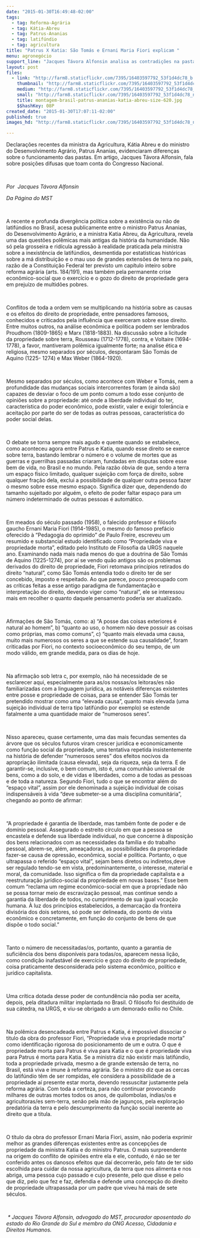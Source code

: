 ```yaml
---
date: "2015-01-30T16:49:48-02:00"
tags:
  - tag: Reforma-Agrária
  - tag: Kátia-Abreu
  - tag: Patrus-Ananias
  - tag: latifúndio
  - tag: agricultura
title: "Patrus X Katia: São Tomás e Ernani Maria Fiori explicam "
menu: agronegócio
support_line: "Jacques Távora Alfonsin analisa as contradições na pasta da agricultura "
layout: post
files:
  - link: "http://farm8.staticflickr.com/7395/16403597792_53f1d4dc78_b.jpg"
    thumbnail: "http://farm8.staticflickr.com/7395/16403597792_53f1d4dc78_t.jpg"
    medium: "http://farm8.staticflickr.com/7395/16403597792_53f1d4dc78_z.jpg"
    small: "http://farm8.staticflickr.com/7395/16403597792_53f1d4dc78_n.jpg"
    title: montagem-brasil-patrus-ananias-katia-abreu-size-620.jpg
    $$hashKey: 08P
created_date: "2015-01-30T17:07:11-02:00"
published: true
images_hd: "http://farm8.staticflickr.com/7395/16403597792_53f1d4dc78_n.jpg"

---
```

<p>Declara&ccedil;&otilde;es recentes da ministra da Agricultura, K&aacute;tia Abreu e do ministro do Desenvolvimento Agr&aacute;rio, Patrus Ananias, evidenciaram diferen&ccedil;as sobre o funcionamento das pastas. Em artigo, Jacques T&aacute;vora Alfonsin, fala sobre posi&ccedil;&otilde;es difusas que toam conta do Congresso Nacional.</p>

<p>&nbsp;</p>

<p><em>Por&nbsp; Jacques T&aacute;vora Alfonsin</em></p>

<p><em>Da P&aacute;gina do MST</em></p>

<p>&nbsp;</p>

<p>A recente e profunda diverg&ecirc;ncia pol&iacute;tica sobre a exist&ecirc;ncia ou n&atilde;o de latif&uacute;ndios no Brasil, acesa publicamente entre o ministro Patrus Ananias, do Desenvolvimento Agr&aacute;rio, e a ministra Katia Abreu, da Agricultura, revela uma das quest&otilde;es pol&ecirc;micas mais antigas da hist&oacute;ria da humanidade. N&atilde;o s&oacute; pela grosseira e rid&iacute;cula agress&atilde;o &agrave; realidade praticada pela ministra sobre a inexist&ecirc;ncia de latif&uacute;ndios, desmentida por estat&iacute;sticas hist&oacute;ricas sobre a m&aacute; distribui&ccedil;&atilde;o e o mau uso de grandes extens&otilde;es de terra no pa&iacute;s, raz&atilde;o de a Constitui&ccedil;&atilde;o Federal ter previsto um cap&iacute;tulo inteiro sobre reforma agr&aacute;ria (arts. 184/191), mas tamb&eacute;m pela permanente crise econ&ocirc;mico-social que o exerc&iacute;cio e o gozo do direito de propriedade gera em preju&iacute;zo de multid&otilde;es pobres.</p>

<p>&nbsp;</p>

<p>Conflitos de toda a ordem vem se multiplicando na hist&oacute;ria sobre as causas e os efeitos do direito de propriedade, entre pensadores famosos, conhecidos e criticados pela influ&ecirc;ncia que exerceram sobre esse direito. Entre muitos outros, na an&aacute;lise econ&ocirc;mica e pol&iacute;tica podem ser lembrados Proudhom (1809-1865) e Marx (1818-1883). Na discuss&atilde;o sobre a licitude da propriedade sobre terra, Rousseau (1712-1778), contra, e Voltaire (1694-1778), a favor, mantiveram pol&ecirc;mica igualmente forte; na analise &eacute;tica e religiosa, mesmo separados por s&eacute;culos, despontaram S&atilde;o Tom&aacute;s de Aquino (1225- 1274) e Max Weber (1864-1920).</p>

<p>&nbsp;</p>

<p>Mesmo separados por s&eacute;culos, como acontece com Weber e Tom&aacute;s, nem a profundidade das mudan&ccedil;as sociais intercorrentes foram (e ainda s&atilde;o) capazes de desviar o foco de um ponto comum a todo esse conjunto de opini&otilde;es sobre a propriedade: at&eacute; onde a liberdade individual do ter, caracter&iacute;stica do poder econ&ocirc;mico, pode existir, valer e exigir toler&acirc;ncia e aceita&ccedil;&atilde;o por parte do ser de todas as outras pessoas, caracter&iacute;stica do poder social delas.</p>

<p>&nbsp;</p>

<p>O debate se torna sempre mais agudo e quente quando se estabelece, como aconteceu agora entre Patrus e Katia, quando esse direito se exerce sobre terra, bastando lembrar o n&uacute;mero e o volume de mortes que as guerras e guerrilhas passadas criaram, fundadas em disputas sobre esse bem de vida, no Brasil e no mundo. Pela raz&atilde;o &oacute;bvia de que, sendo a terra um espa&ccedil;o f&iacute;sico limitado, qualquer sujei&ccedil;&atilde;o com for&ccedil;a de direito, sobre qualquer fra&ccedil;&atilde;o dela, exclui a possibilidade de qualquer outra pessoa fazer o mesmo sobre esse mesmo espa&ccedil;o. Significa dizer que, dependendo do tamanho sujeitado por algu&eacute;m, o efeito de poder faltar espa&ccedil;o para um n&uacute;mero indeterminado de outras pessoas &eacute; autom&aacute;tico.</p>

<p>&nbsp;</p>

<p>Em meados do s&eacute;culo passado (1958), o falecido professor e fil&oacute;sofo gaucho Ernani Maria Fiori (1914-1985), o mesmo do famoso pref&aacute;cio oferecido &agrave; &ldquo;Pedagogia do oprimido&rdquo; de Paulo Freire, escreveu um resumido e substancial estudo identificado como &ldquo;Propriedade viva e propriedade morta&rdquo;, editado pelo Instituto de Filosofia da URGS naquele ano. Examinando nada mais nada menos do que a doutrina de S&atilde;o Tom&aacute;s de Aquino (1225-1274), por a&iacute; se vendo qu&atilde;o antigos s&atilde;o os problemas derivados do direito de propriedade, Fiori retomava princ&iacute;pios retirados do direito &ldquo;natural&rdquo;, como S&atilde;o Tom&aacute;s entendia todo o direito ter de ser concebido, imposto e respeitado. Ao que parece, pouco preocupado com as cr&iacute;ticas feitas a esse antigo paradigma de fundamenta&ccedil;&atilde;o e interpreta&ccedil;&atilde;o do direito, devendo viger como &ldquo;natural&rdquo;, ele se interessou mais em recolher o quanto daquele pensamento poderia ser atualizado.</p>

<p>&nbsp;</p>

<p>Afirma&ccedil;&otilde;es de S&atilde;o Tom&aacute;s, como: a) &ldquo;A posse das coisas exteriores &eacute; natural ao homem&rdquo;, b) &ldquo;quanto ao uso, o homem n&atilde;o deve possuir as coisas como pr&oacute;prias, mas como comuns&rdquo;, c) &ldquo;quanto mais elevada uma causa, muito mais numerosos os seres a que se estende sua causalidade&rdquo;, foram criticadas por Fiori, no contexto socioecon&ocirc;mico do seu tempo, de um modo v&aacute;lido, em grande medida, para os dias de hoje.</p>

<p>&nbsp;</p>

<p>Na afirma&ccedil;&atilde;o sob letra c, por exemplo, n&atilde;o h&aacute; necessidade de se esclarecer aqui, especialmente para as/os nossas/os leitoras/es n&atilde;o familiarizadas com a linguagem jur&iacute;dica, as not&aacute;veis diferen&ccedil;as existentes entre posse e propriedade de coisas, para se entender S&atilde;o Tom&aacute;s ter pretendido mostrar como uma &ldquo;elevada causa&rdquo;, quanto mais elevada (uma sujei&ccedil;&atilde;o individual de terra tipo latif&uacute;ndio por exemplo) se estende fatalmente a uma quantidade maior de &ldquo;numerosos seres&rdquo;.</p>

<p>&nbsp;</p>

<p>Nisso apareceu, quase certamente, uma das mais fecundas sementes da &aacute;rvore que os s&eacute;culos futuros viram crescer jur&iacute;dica e economicamente como fun&ccedil;&atilde;o social da propriedade, uma tentativa repetida insistentemente na hist&oacute;ria de defender &ldquo;numerosos seres&rdquo; dos efeitos nocivos da apropria&ccedil;&atilde;o ilimitada (causa elevada), seja da riqueza, seja da terra. E de garantir-se, inclusive, o bem comum, isto &eacute;, uma comunh&atilde;o universal de bens, como a do solo, e de vidas e liberdades, como a de todas as pessoas e de toda a natureza. Segundo Fiori, tudo o que se encontrar al&eacute;m do &ldquo;espa&ccedil;o vital&rdquo;, assim por ele denominada a sujei&ccedil;&atilde;o individual de coisas indispens&aacute;veis &agrave; vida &ldquo;deve submeter-se a uma disciplina comunit&aacute;ria&rdquo;, chegando ao ponto de afirmar:</p>

<p>&nbsp;</p>

<p>&ldquo;A propriedade &eacute; garantia de liberdade, mas tamb&eacute;m fonte de poder e de dom&iacute;nio pessoal. Assegurado o estreito c&iacute;rculo em que a pessoa se encastela e defende sua liberdade individual, no que concerne &agrave; disposi&ccedil;&atilde;o dos bens relacionados com as necessidades da fam&iacute;lia e do trabalho pessoal, abrem-se, al&eacute;m, amea&ccedil;adoras, as possibilidades da propriedade fazer-se causa de opress&atilde;o, econ&ocirc;mica, social e pol&iacute;tica. Portanto, o que ultrapassa o referido &ldquo;espa&ccedil;o vital&rdquo;, sejam bens diretos ou indiretos,deve ser regulado tendo-se em vista, predominantemente, o interesse, material e moral, da comunidade. Isso significa o fim da propriedade capitalista e a reestrutura&ccedil;&atilde;o jur&iacute;dico-social da propriedade em novas bases.&rdquo; Esse bem comum &ldquo;reclama um regime econ&ocirc;mico-social em que a propriedade n&atilde;o se possa tornar meio de escraviza&ccedil;&atilde;o pessoal, mas continue sendo a garantia da liberdade de todos, no cumprimento de sua igual voca&ccedil;&atilde;o humana. &Agrave; luz dos princ&iacute;pios estabelecidos, a demarca&ccedil;&atilde;o da fronteira divis&oacute;ria dos dois setores, s&oacute; pode ser delineada, do ponto de vista econ&ocirc;mico e concretamente, em fun&ccedil;&atilde;o do conjunto de bens de que disp&otilde;e o todo social.&rdquo;</p>

<p>&nbsp;</p>

<p>Tanto o n&uacute;mero de necessitadas/os, portanto, quanto a garantia de sufici&ecirc;ncia dos bens dispon&iacute;veis para todas/os, aparecem nessa li&ccedil;&atilde;o, como condi&ccedil;&atilde;o inafast&aacute;vel de exerc&iacute;cio e gozo do direito de propriedade, coisa praticamente desconsiderada pelo sistema econ&ocirc;mico, pol&iacute;tico e jur&iacute;dico capitalista.</p>

<p>&nbsp;</p>

<p>Uma cr&iacute;tica dotada desse poder de contund&ecirc;ncia n&atilde;o podia ser aceita, depois, pela ditadura militar implantada no Brasil. O fil&oacute;sofo foi destitu&iacute;do de sua c&aacute;tedra, na URGS, e viu-se obrigado a um demorado ex&iacute;lio no Chile.</p>

<p>&nbsp;</p>

<p>Na pol&ecirc;mica desencadeada entre Patrus e Katia, &eacute; imposs&iacute;vel dissociar o titulo da obra do professor Fiori, &ldquo;Propriedade viva e propriedade morta&rdquo; como identifica&ccedil;&atilde;o rigorosa do posicionamento de um e outra. O que &eacute; propriedade morta para Patrus &eacute; viva para Katia e o que &eacute; propriedade viva para Patrus &eacute; morta para Katia. Se a ministra diz n&atilde;o existir mais latif&uacute;ndio, toda a propriedade privada, mesmo a de grande extens&atilde;o de terra, no Brasil, est&aacute; viva e imune &agrave; reforma agr&aacute;ria. Se o ministro diz que as cercas do latif&uacute;ndio t&ecirc;m de ser rompidas, ele considera a possibilidade de a propriedade a&iacute; presente estar morta, devendo ressuscitar justamente pela reforma agr&aacute;ria. Com toda a certeza, para n&atilde;o continuar provocando milhares de outras mortes todos os anos, de quilombolas, &iacute;ndias/os e agricultoras/es sem-terra, sen&atilde;o pela m&atilde;o de jagun&ccedil;os, pela explora&ccedil;&atilde;o predat&oacute;ria da terra e pelo descumprimento da fun&ccedil;&atilde;o social inerente ao direito que a titula.</p>

<p>&nbsp;</p>

<p>O t&iacute;tulo da obra do professor Ernani Maria Fiori, assim, n&atilde;o poderia exprimir melhor as grandes diferen&ccedil;as existentes entre as concep&ccedil;&otilde;es de propriedade da ministra Katia e do ministro Patrus. O mais surpreendente na origem do conflito de opini&otilde;es entre ela e ele, contudo, &eacute; n&atilde;o se ter conferido antes os danosos efeitos que da&iacute; decorrer&atilde;o, pelo fato de ter sido escolhida para cuidar da nossa agricultura, da terra que nos alimenta e nos abriga, uma pessoa cujo passado e cujo presente, pelo que disse e pelo que diz, pelo que fez e faz, defendia e defende uma concep&ccedil;&atilde;o do direito de propriedade ultrapassada por um padre que viveu h&aacute; mais de sete s&eacute;culos.</p>

<p>&nbsp;</p>

<p><em>&nbsp;* Jacques T&aacute;vora Alfonsin, advogado do MST, procurador aposentado do estado do Rio Grande do Sul e membro da ONG Acesso, Cidadania e Direitos Humanos.</em></p>

<p>&nbsp;</p>
